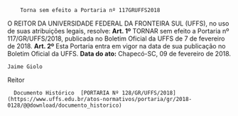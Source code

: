        Torna sem efeito a Portaria nº 117GRUFFS2018  

 O REITOR DA UNIVERSIDADE FEDERAL DA FRONTEIRA SUL (UFFS), no uso de suas atribuições legais, resolve:  **Art. 1º** TORNAR sem efeito a Portaria nº 117/GR/UFFS/2018, publicada no Boletim Oficial da UFFS de 7 de fevereiro de 2018.  **Art. 2º** Esta Portaria entra em vigor na data de sua publicação no Boletim Oficial da UFFS.           **Data do ato:** Chapecó-SC, 09 de fevereiro de 2018.   
 

    Jaime Giolo   
 Reitor 

      Documento Histórico  [PORTARIA Nº 128/GR/UFFS/2018](https://www.uffs.edu.br/atos-normativos/portaria/gr/2018-0128/@@download/documento_historico)     
      